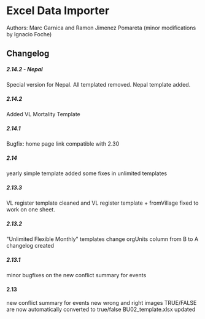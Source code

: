 # Excel Data Importer

Authors: Marc Garnica and Ramon Jimenez Pomareta (minor modifications by Ignacio Foche)

## Changelog

##### 2.14.2 - Nepal
Special version for Nepal. All templated removed. Nepal template added.

##### 2.14.2
Added VL Mortality Template

##### 2.14.1
Bugfix: home page link compatible with 2.30

##### 2.14
yearly simple template added
some fixes in unlimited templates

##### 2.13.3
VL register template cleaned and VL register template + fromVillage fixed to work on one sheet.

##### 2.13.2
"Unlimited Flexible Monthly" templates change orgUnits column from B to A
changelog created

##### 2.13.1
minor bugfixes on the new conflict summary for events 

#### 2.13
new conflict summary for events
new wrong and right images
TRUE/FALSE are now automatically converted to true/false
BU02_template.xlsx updated